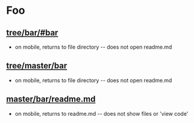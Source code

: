 # Foo

## [tree/bar/#bar](https://github.com/briancrink/readme-symlink/tree/master/bar#bar)

- on mobile, returns to file directory -- does not open readme.md

## [tree/master/bar](https://github.com/briancrink/readme-symlink/tree/master/bar)

- on mobile, returns to file directory -- does not open readme.md

## [master/bar/readme.md](https://github.com/briancrink/readme-symlink/tree/master/bar/readme.md)

- on mobile, returns to readme.md -- does not show files or 'view code'
